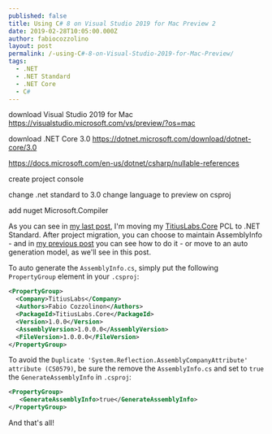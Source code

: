 ```yaml
---
published: false
title: Using C# 8 on Visual Studio 2019 for Mac Preview 2
date: 2019-02-28T10:05:00.000Z
author: fabiocozzolino
layout: post
permalink: /-using-C#-8-on-Visual-Studio-2019-for-Mac-Preview/
tags:
  - .NET
  - .NET Standard
  - .NET Core
  - C#
---
```


download Visual Studio 2019 for Mac
https://visualstudio.microsoft.com/vs/preview/?os=mac

download .NET Core 3.0
https://dotnet.microsoft.com/download/dotnet-core/3.0

https://docs.microsoft.com/en-us/dotnet/csharp/nullable-references

create project console

change .net standard to 3.0
change language to preview on csproj

add nuget Microsoft.Compiler

As you can see in [my last post](/update-portable-class-library-project-to-.net-standard/), I'm moving my [TitiusLabs.Core](https://github.com/fabiocozzolino/TitiusLabs.Xamarin) PCL to .NET Standard. After project migration, you can choose to maintain AssemblyInfo - and in [my previous post](/update-portable-class-library-project-to-.net-standard/) you can see how to do it - or move to an auto generation model, as we'll see in this post.

To auto generate the ```AssemblyInfo.cs```, simply put the following ```PropertyGroup``` element in your ```.csproj```:

```xml
<PropertyGroup>
  <Company>TitiusLabs</Company>
  <Authors>Fabio Cozzolinon</Authors>
  <PackageId>TitiusLabs.Core</PackageId>
  <Version>1.0.0</Version>
  <AssemblyVersion>1.0.0.0</AssemblyVersion>
  <FileVersion>1.0.0.0</FileVersion>
</PropertyGroup>
```

To avoid the ```Duplicate 'System.Reflection.AssemblyCompanyAttribute' attribute (CS0579)```, be sure the remove the ```AssemblyInfo.cs``` and set to ```true``` the ```GenerateAssemblyInfo``` in ```.csproj```:

```xml
<PropertyGroup>
   <GenerateAssemblyInfo>true</GenerateAssemblyInfo>
</PropertyGroup>
```

And that's all!
